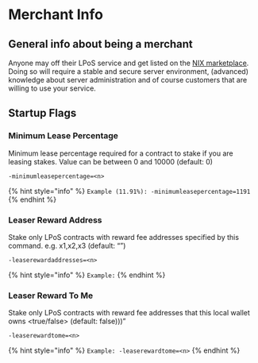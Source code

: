 # Merchant Info

## General info about being a merchant

Anyone may off their LPoS service and get listed on the [NIX marketplace](https://nixplatform.io/marketplace). Doing so will require a stable and secure server environment, \(advanced\) knowledge about server administration and of course customers that are willing to use your service.

## Startup Flags

### Minimum Lease Percentage

Minimum lease percentage required for a contract to stake if you are leasing stakes. Value can be between 0 and 10000 \(default: 0\)

`-minimumleasepercentage=<n>`

{% hint style="info" %}
`Example (11.91%): -minimumleasepercentage=1191`
{% endhint %}

### Leaser Reward Address

Stake only LPoS contracts with reward fee addresses specified by this command. e.g. x1,x2,x3 \(default: “”\)

`-leaserewardaddresses=<n>`

{% hint style="info" %}
`Example:` 
{% endhint %}

### Leaser Reward To Me

Stake only LPoS contracts with reward fee addresses that this local wallet owns &lt;true/false&gt; \(default: false\)\)\)”

`-leaserewardtome=<n>`

{% hint style="info" %}
`Example: -leaserewardtome=<n>`
{% endhint %}

